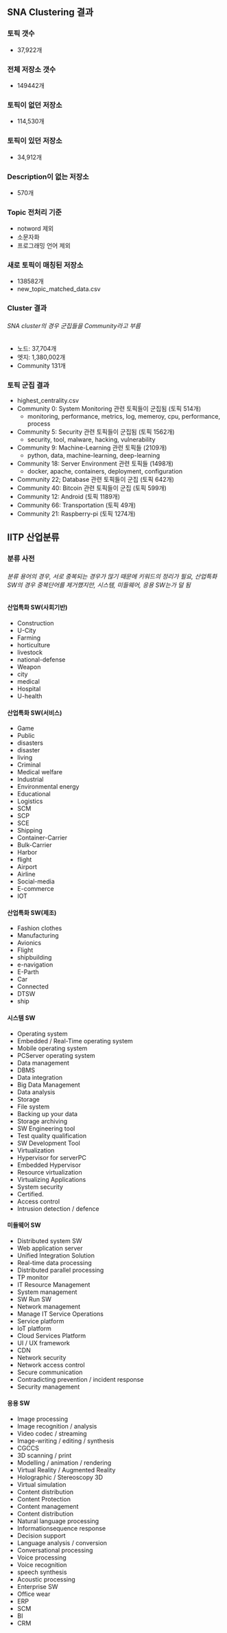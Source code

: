 ## SNA Clustering 결과
### 토픽 갯수
* 37,922개

### 전체 저장소 갯수
* 149442개

### 토픽이 없던 저장소
* 114,530개

### 토픽이 있던 저장소
* 34,912개

### Description이 없는 저장소
* 570개

### Topic 전처리 기준
* notword 제외
* 소문자화
* 프로그래밍 언어 제외

### 새로 토픽이 매칭된 저장소
* 138582개
* new\_topic\_matched\_data.csv

### Cluster 결과
###### SNA cluster의 경우 군집들을 Community라고 부름
* 노드: 37,704개
* 엣지: 1,380,002개
* Community 131개

### 토픽 군집 결과
* highest_centrality.csv
* Community 0: System Monitoring 관련 토픽들이 군집됨 (토픽 514개)
	* monitoring, performance, metrics, log, memeroy, cpu, performance, process
* Community 5: Security 관련 토픽들이 군집됨 (토픽 1562개)
	* security, tool, malware, hacking, vulnerability
* Community 9: Machine-Learning 관련 토픽들 (2109개)
	* python, data, machine-learning, deep-learning
* Community 18: Server Environment 관련 토픽들 (1498개)
	* docker, apache, containers, deployment, configuration
* Community 22; Database 관련 토픽들이 군집 (토픽 642개)
* Community 40: Bitcoin 관련 토픽들이 군집 (토픽 599개)
* Community 12: Android (토픽 1189개)
* Community 66: Transportation (토픽 49개)
* Community 21: Raspberry-pi (토픽 1274개)

## IITP 산업분류

### 

### 분류 사전
###### 분류 용어의 경우, 서로 중복되는 경우가 많기 때문에 키워드의 정리가 필요, 산업특화 SW의 경우 중복단어를 제거했지만, 시스템, 미들웨어, 응용 SW는가 덜 됨
#### 산업특화 SW(사회기반)* Construction* U-City* Farming* horticulture* livestock* national-defense* Weapon* city* medical* Hospital* U-health#### 산업특화 SW(서비스)* Game* Public* disasters* disaster* living* Criminal* Medical welfare* Industrial* Environmental energy* Educational* Logistics* SCM* SCP* SCE* Shipping* Container-Carrier* Bulk-Carrier* Harbor* flight* Airport* Airline* Social-media* E-commerce* IOT#### 산업특화 SW(제조)* Fashion clothes* Manufacturing* Avionics* Flight* shipbuilding* e-navigation* E-Parth* Car* Connected* DTSW* ship
	
#### 시스템 SW* Operating system* Embedded / Real-Time operating system* Mobile operating system* PCServer operating system* Data management* DBMS* Data integration* Big Data Management* Data analysis* Storage* File system* Backing up your data* Storage archiving* SW Engineering tool* Test quality qualification* SW Development Tool* Virtualization* Hypervisor for serverPC* Embedded Hypervisor* Resource virtualization* Virtualizing Applications* System security* Certified.* Access control* Intrusion detection / defence#### 미들웨어 SW* Distributed system SW* Web application server* Unified Integration Solution* Real-time data processing* Distributed parallel processing* TP monitor* IT Resource Management* System management* SW Run SW* Network management* Manage IT Service Operations* Service platform* IoT platform* Cloud Services Platform* UI / UX framework* CDN* Network security* Network access control* Secure communication* Contradicting prevention / incident response* Security management#### 응용 SW* Image processing* Image recognition / analysis* Video codec / streaming* Image-writing / editing / synthesis* CGCCS* 3D scanning / print* Modelling / animation / rendering* Virtual Reality / Augmented Reality* Holographic / Stereoscopy 3D* Virtual simulation* Content distribution* Content Protection* Content management* Content distribution* Natural language processing* Informationsequence response* Decision support* Language analysis / conversion* Conversational processing* Voice processing* Voice recognition* speech synthesis* Acoustic processing* Enterprise SW* Office wear* ERP* SCM* BI* CRM